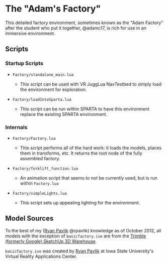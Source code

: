 The "Adam's Factory"
====================

This detailed factory environment, sometimes known as the "Adam Factory" after the student who put it together, @adamc17, is rich for use in an immersive environment.

Scripts
-------

### Startup Scripts

- `Factory/standalone_main.lua`
    - This script can be used with VR JuggLua NavTestbed to simply load the environment for exploration.

- `Factory/loadIntoSparta.lua`
    - This script can be run within SPARTA to have this environment replace the existing SPARTA environment.

### Internals

- `Factory/Factory.lua`
    - This script performs all of the hard work: it loads the models, places them in transforms, etc.  It returns the root node of the fully assembled factory.

- `Factory/forklift_function.lua`
    - An animation script that seems to not be currently used, but is run within `Factory.lua`

- `Factory/simpleLights.lua`
    - This script sets up appealing lighting for the environment.

Model Sources
-------------
To the best of my ([Ryan Pavlik][rpavlik] @rpavlik) knowledge as of October 2012, all models with the exception of `basicfactory.ive` are from the [Trimble (formerly Google) SketchUp 3D Warehouse][3dwarehouse].

`basicfactory.ive` was created by [Ryan Pavlik][rpavlik] at Iowa State University's Virtual Reality Applications Center.

[rpavlik]:http://academic.cleardefinition.com/
[3dwarehouse]:http://sketchup.google.com/3dwarehouse/
